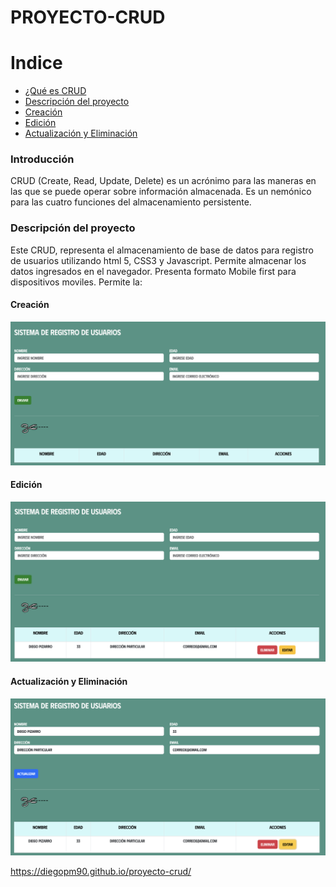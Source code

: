 # PROYECTO-CRUD

# **Indice** 

- [¿Qué es CRUD](#introducción)
- [Descripción del proyecto](#descripción-del-proyecto)
- [Creación](#creación)
- [Edición](#edición)
- [Actualización y Eliminación](#actualización-y-eliminación)



### Introducción

CRUD (Create, Read, Update, Delete) es un acrónimo para las maneras en las que se puede operar sobre información almacenada. Es un nemónico para las cuatro funciones del almacenamiento persistente. 

### Descripción del proyecto 

<p align="justify">

  Este CRUD, representa el almacenamiento de base de datos para registro de usuarios utilizando html 5, CSS3 y Javascript. Permite almacenar los datos 
  ingresados en el navegador.  Presenta formato Mobile first para dispositivos moviles. Permite la: 
  
  #### Creación
  
  ![Imagen](https://github.com/DiegoPM90/proyecto-crud/blob/main/img/foto1.png)
  
  #### Edición

  ![imagen](https://github.com/DiegoPM90/proyecto-crud/blob/main/img/foto2.png)
  
  #### Actualización y Eliminación 

  ![imagen](https://github.com/DiegoPM90/proyecto-crud/blob/main/img/foto3.png)



  







https://diegopm90.github.io/proyecto-crud/
